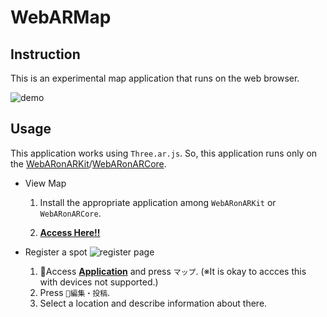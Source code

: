 # WebARMap

## Instruction

This is an experimental map application that runs on the web browser.

![demo](https://github.com/ttak0422/WebARMap/blob/upload_images/demo.gif)

## Usage

This application works using `Three.ar.js`. So, this application runs only on the [WebARonARKit](https://github.com/google-ar/WebARonARKit)/[WebARonARCore](https://github.com/google-ar/WebARonARCore).

- View Map
    1. Install the appropriate application among `WebARonARKit` or `WebARonARCore`.

    2. [**Access Here!!**](https://ttak0422.github.io/WebARMap/dist/)

- Register a spot
    ![register page](https://github.com/ttak0422/WebARMap/blob/upload_images/edit.png)
    1. Access [**Application**](https://ttak0422.github.io/WebARMap/dist/) and press `マップ`. (※It is okay to accces this with devices not supported.)
    2. Press `編集・投稿`.
    3. Select a location and describe information about there.